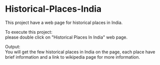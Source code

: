 # Historical-Places-India
This project have a web page for historical places in India.  

To execute this project:  
please double click on "Historical Places In India" web page.  

Output:  
You will get the few historical places in India on the page, each place have brief information and a link to wikipedia  page for more information.
